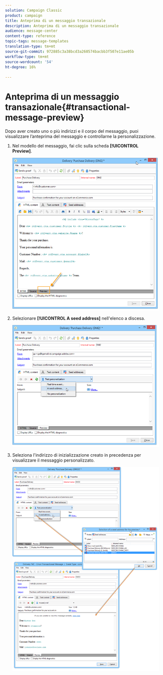 ```yaml
---
solution: Campaign Classic
product: campaign
title: Anteprima di un messaggio transazionale
description: Anteprima di un messaggio transazionale
audience: message-center
content-type: reference
topic-tags: message-templates
translation-type: tm+mt
source-git-commit: 972885c3a38bcd3a260574bacbb3f507e11ae05b
workflow-type: tm+mt
source-wordcount: '54'
ht-degree: 16%

---
```



# Anteprima di un messaggio transazionale{#transactional-message-preview}

Dopo aver creato uno o più indirizzi e il corpo del messaggio, puoi visualizzare l’anteprima del messaggio e controllarne la personalizzazione.

1. Nel modello del messaggio, fai clic sulla scheda **[!UICONTROL Preview]**.

   ![](assets/messagecenter_preview_001.png)

1. Selezionare **[!UICONTROL A seed address]** nell&#39;elenco a discesa.

   ![](assets/messagecenter_preview_002.png)

1. Seleziona l&#39;indirizzo di inizializzazione creato in precedenza per visualizzare il messaggio personalizzato.

   ![](assets/messagecenter_create_seedaddr_009.png)

